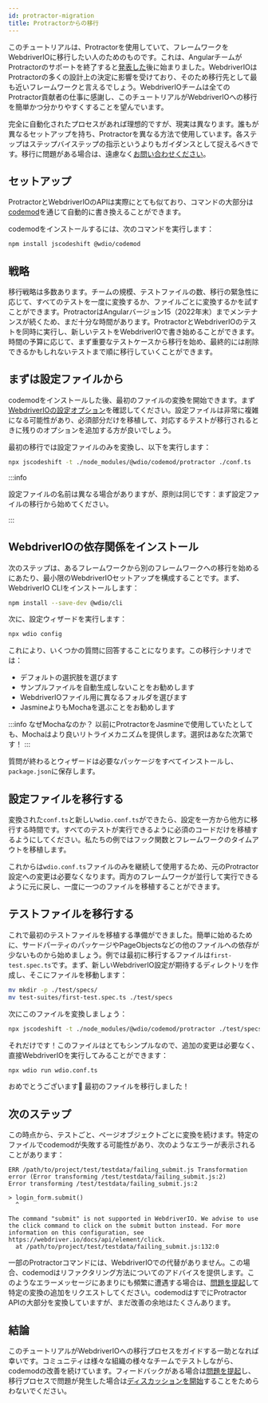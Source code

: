 ```yaml
---
id: protractor-migration
title: Protractorからの移行
---
```


このチュートリアルは、Protractorを使用していて、フレームワークをWebdriverIOに移行したい人のためのものです。これは、AngularチームがProtractorのサポートを終了すると[発表した](https://github.com/angular/protractor/issues/5502)後に始まりました。WebdriverIOはProtractorの多くの設計上の決定に影響を受けており、そのため移行先として最も近いフレームワークと言えるでしょう。WebdriverIOチームは全てのProtractor貢献者の仕事に感謝し、このチュートリアルがWebdriverIOへの移行を簡単かつ分かりやすくすることを望んでいます。

完全に自動化されたプロセスがあれば理想的ですが、現実は異なります。誰もが異なるセットアップを持ち、Protractorを異なる方法で使用しています。各ステップはステップバイステップの指示というよりもガイダンスとして捉えるべきです。移行に問題がある場合は、遠慮なく[お問い合わせください](https://github.com/webdriverio/codemod/discussions/new)。

## セットアップ

ProtractorとWebdriverIOのAPIは実際にとても似ており、コマンドの大部分は[codemod](https://github.com/webdriverio/codemod)を通じて自動的に書き換えることができます。

codemodをインストールするには、次のコマンドを実行します：

```sh
npm install jscodeshift @wdio/codemod
```

## 戦略

移行戦略は多数あります。チームの規模、テストファイルの数、移行の緊急性に応じて、すべてのテストを一度に変換するか、ファイルごとに変換するかを試すことができます。ProtractorはAngularバージョン15（2022年末）までメンテナンスが続くため、まだ十分な時間があります。ProtractorとWebdriverIOのテストを同時に実行し、新しいテストをWebdriverIOで書き始めることができます。時間の予算に応じて、まず重要なテストケースから移行を始め、最終的には削除できるかもしれないテストまで順に移行していくことができます。

## まずは設定ファイルから

codemodをインストールした後、最初のファイルの変換を開始できます。まず[WebdriverIOの設定オプション](configuration)を確認してください。設定ファイルは非常に複雑になる可能性があり、必須部分だけを移植して、対応するテストが移行されるときに残りのオプションを追加する方が良いでしょう。

最初の移行では設定ファイルのみを変換し、以下を実行します：

```sh
npx jscodeshift -t ./node_modules/@wdio/codemod/protractor ./conf.ts
```

:::info

設定ファイルの名前は異なる場合がありますが、原則は同じです：まず設定ファイルの移行から始めてください。

:::

## WebdriverIOの依存関係をインストール

次のステップは、あるフレームワークから別のフレームワークへの移行を始めるにあたり、最小限のWebdriverIOセットアップを構成することです。まず、WebdriverIO CLIをインストールします：

```sh
npm install --save-dev @wdio/cli
```

次に、設定ウィザードを実行します：

```sh
npx wdio config
```

これにより、いくつかの質問に回答することになります。この移行シナリオでは：
- デフォルトの選択肢を選びます
- サンプルファイルを自動生成しないことをお勧めします
- WebdriverIOファイル用に異なるフォルダを選びます
- JasmineよりもMochaを選ぶことをお勧めします

:::info なぜMochaなのか？
以前にProtractorをJasmineで使用していたとしても、Mochaはより良いリトライメカニズムを提供します。選択はあなた次第です！
:::

質問が終わるとウィザードは必要なパッケージをすべてインストールし、`package.json`に保存します。

## 設定ファイルを移行する

変換された`conf.ts`と新しい`wdio.conf.ts`ができたら、設定を一方から他方に移行する時間です。すべてのテストが実行できるように必須のコードだけを移植するようにしてください。私たちの例ではフック関数とフレームワークのタイムアウトを移植します。

これからは`wdio.conf.ts`ファイルのみを継続して使用するため、元のProtractor設定への変更は必要なくなります。両方のフレームワークが並行して実行できるように元に戻し、一度に一つのファイルを移植することができます。

## テストファイルを移行する

これで最初のテストファイルを移植する準備ができました。簡単に始めるために、サードパーティのパッケージやPageObjectsなどの他のファイルへの依存が少ないものから始めましょう。例では最初に移行するファイルは`first-test.spec.ts`です。まず、新しいWebdriverIO設定が期待するディレクトリを作成し、そこにファイルを移動します：

```sh
mv mkdir -p ./test/specs/
mv test-suites/first-test.spec.ts ./test/specs
```

次にこのファイルを変換しましょう：

```sh
npx jscodeshift -t ./node_modules/@wdio/codemod/protractor ./test/specs/first-test.spec.ts
```

それだけです！このファイルはとてもシンプルなので、追加の変更は必要なく、直接WebdriverIOを実行してみることができます：

```sh
npx wdio run wdio.conf.ts
```

おめでとうございます🥳 最初のファイルを移行しました！

## 次のステップ

この時点から、テストごと、ページオブジェクトごとに変換を続けます。特定のファイルでcodemodが失敗する可能性があり、次のようなエラーが表示されることがあります：

```
ERR /path/to/project/test/testdata/failing_submit.js Transformation error (Error transforming /test/testdata/failing_submit.js:2)
Error transforming /test/testdata/failing_submit.js:2

> login_form.submit()
  ^

The command "submit" is not supported in WebdriverIO. We advise to use the click command to click on the submit button instead. For more information on this configuration, see https://webdriver.io/docs/api/element/click.
  at /path/to/project/test/testdata/failing_submit.js:132:0
```

一部のProtractorコマンドには、WebdriverIOでの代替がありません。この場合、codemodはリファクタリング方法についてのアドバイスを提供します。このようなエラーメッセージにあまりにも頻繁に遭遇する場合は、[問題を提起](https://github.com/webdriverio/codemod/issues/new)して特定の変換の追加をリクエストしてください。codemodはすでにProtractor APIの大部分を変換していますが、まだ改善の余地はたくさんあります。

## 結論

このチュートリアルがWebdriverIOへの移行プロセスをガイドする一助となれば幸いです。コミュニティは様々な組織の様々なチームでテストしながら、codemodの改善を続けています。フィードバックがある場合は[問題を提起](https://github.com/webdriverio/codemod/issues/new)し、移行プロセスで問題が発生した場合は[ディスカッションを開始](https://github.com/webdriverio/codemod/discussions/new)することをためらわないでください。